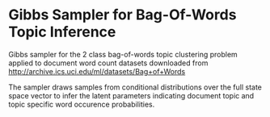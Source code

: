 # Gibbs Sampler for Bag-Of-Words Topic Inference

Gibbs sampler for the 2 class bag-of-words topic clustering problem applied to document word count datasets downloaded from http://archive.ics.uci.edu/ml/datasets/Bag+of+Words

The sampler draws samples from conditional distributions over the full state space vector to infer the latent parameters indicating document topic and topic specific word occurence probabilities.
